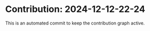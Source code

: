 # Contribution: 2024-12-12-22-24
This is an automated commit to keep the contribution graph active.
